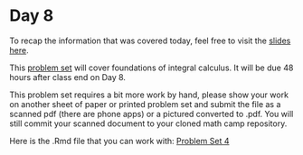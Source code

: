 # Day 8

To recap the information that was covered today, feel free to visit the [slides here](/slides/day8-am.pdf). 

This [problem set](/problem-sets/pset4.pdf) will cover foundations of integral calculus. It will be due 48 hours after class end on Day 8. 

This problem set requires a bit more work by hand, please show your work on another sheet of paper or printed problem set and submit the file as a scanned pdf (there are phone apps) or a pictured converted to .pdf. You will still commit your scanned document to your cloned math camp repository. 

Here is the .Rmd file that you can work with: 
[Problem Set 4](/problem-sets/pset4.Rmd)
